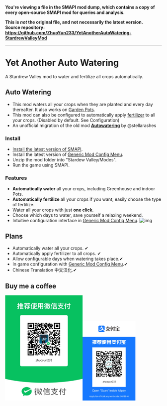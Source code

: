 **You're viewing a file in the SMAPI mod dump, which contains a copy of every open-source SMAPI mod
for queries and analysis.**

**This is _not_ the original file, and not necessarily the latest version.**  
**Source repository: https://github.com/ZhuoYun233/YetAnotherAutoWatering-StardrewValleyMod**

----

# Yet Another Auto Watering

A Stardrew Valley mod to water and fertilize all crops automatically.

## Auto Watering

- This mod waters all your crops when they are planted and every day thereafter. It also works on [Garden Pots](https://stardewvalleywiki.com/Garden_Pot)﻿.
- This mod can also be configured to automatically apply [fertilizer](https://stardewvalleywiki.com/Fertilizer)﻿ to all your crops. (Disabled by default. See Configuration)
- An unofficial migration of the old mod [**Autowatering**](https://www.nexusmods.com/stardewvalley/mods/5463)﻿ by @stellarashes 

### Install

- [Install the latest version of SMAPI](https://smapi.io/)﻿.
- Install the latest version of [Generic Mod Config Menu](https://www.nexusmods.com/stardewvalley/mods/5098)﻿.
- Unzip the mod folder into "Stardew Valley/Modes".
- Run the game using SMAPI.

### Features

- **Automatically water** all your crops, including Greenhouse and indoor Pots.
- **Automatically fertilize** all your crops if you want, easily choose the type of fertilize.
- Water all your crops with just **one click**.
- Choose which days to water, save yourself a relaxing weekend.
- Intuitive configuration interface in [Generic Mod Config Menu](https://www.nexusmods.com/stardewvalley/mods/5098). ![img](https://staticdelivery.nexusmods.com/mods/1303/images/21036/21036-1711455943-309233284.png) 

## Plans

- Automatically water all your crops. ✔
- Automatically apply fertilizer to all crops. ✔
- Allow configurable days when watering takes place.✔
- In game configuration with [Generic Mod Config Menu](https://www.nexusmods.com/stardewvalley/mods/5098).✔
- Chinese Translation 中文汉化.✔



## Buy me a coffee

<img src="./assets/wechat.png" alt="wechat" style="zoom: 33%;" /><img src="./assets/alipay.png" alt="alipay" style="zoom:25%;" />
